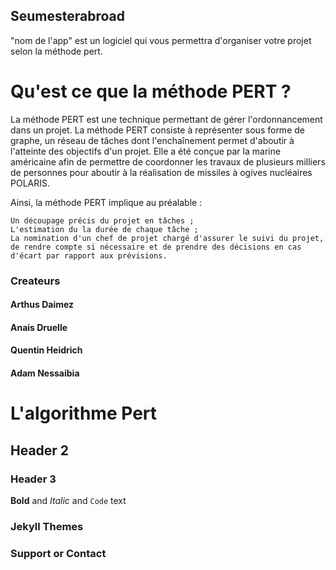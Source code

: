 ## Seumesterabroad

"nom de l'app" est un logiciel qui vous permettra d'organiser votre projet selon la méthode pert.

# Qu'est ce que la méthode PERT ?
La méthode PERT est une technique permettant de gérer l'ordonnancement dans un projet. La méthode PERT consiste à représenter sous forme de graphe, un réseau de tâches dont l'enchaînement permet d'aboutir à l'atteinte des objectifs d'un projet.
Elle a été conçue par la marine américaine afin de permettre de coordonner les travaux de plusieurs milliers de personnes pour aboutir à la réalisation de missiles à ogives nucléaires POLARIS.

Ainsi, la méthode PERT implique au préalable :

    Un découpage précis du projet en tâches ;
    L'estimation du la durée de chaque tâche ;
    La nomination d'un chef de projet chargé d'assurer le suivi du projet, de rendre compte si nécessaire et de prendre des décisions en cas d'écart par rapport aux prévisions.


### Createurs
#### Arthus Daimez
#### Anais Druelle
#### Quentin Heidrich
#### Adam Nessaibia


# L'algorithme Pert
## Header 2
### Header 3

**Bold** and _Italic_ and `Code` text
### Jekyll Themes

### Support or Contact
